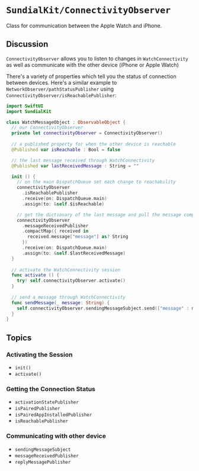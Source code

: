 # ``SundialKit/ConnectivityObserver``

Class for communication between the Apple Watch and iPhone.

## Discussion

`ConnectivityObserver` allows you to listen to changes in `WatchConnectivity` as well as communicate with the other device (iPhone or Apple Watch)

There's a variety of properties which tell you the status of connection between devices. Here's a similar example to ``NetworkObserver/pathStatusPublisher`` using ``ConnectivityObserver/isReachablePublisher``:

```swift
import SwiftUI
import SundialKit

class WatchMessageObject : ObservableObject {
  // our ConnectivityObserver
  private let connectivityObserver = ConnectivityObserver()
  
  // a published property for when the other device is reachable
  @Published var isReachable : Bool = false

  // the last message received through WatchConnectivity
  @Published var lastReceivedMessage : String = ""

  init () {
    // on the main DispatchQueue set each change to reachability
    connectivityObserver
      .isReachablePublisher
      .receive(on: DispatchQueue.main)
      .assign(to: &self.$isReachable)

    // get the dictionary of the last message and pull the message component
    connectivityObserver
      .messageReceivedPublisher
      .compactMap({ received in
        received.message["message"] as? String
      })
      .receive(on: DispatchQueue.main)
      .assign(to: &self.$lastReceivedMessage)
  }
  
  // activate the WatchConnectivity session
  func activate () {
    try! self.connectivityObserver.activate()
  }
  
  // send a message through WatchConnectivity
  func sendMessage(_ message: String) {
    self.connectivityObserver.sendingMessageSubject.send(["message" : message])
  }
}
```

## Topics

### Activating the Session

- ``init()``
- ``activate()``

### Getting the Connection Status

- ``activationStatePublisher``
- ``isPairedPublisher``
- ``isPairedAppInstalledPublisher``
- ``isReachablePublisher``

### Communicating with other device

- ``sendingMessageSubject``
- ``messageReceivedPublisher``
- ``replyMessagePublisher``
